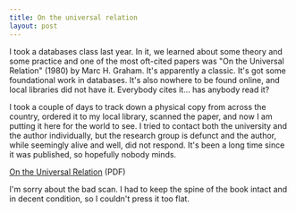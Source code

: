 ```yaml
---
title: On the universal relation
layout: post
---
```


I took a databases class last year. In it, we learned about some theory and
some practice and one of the most oft-cited papers was "On the Universal
Relation" (1980) by Marc H. Graham. It's apparently a classic. It's got some
foundational work in databases. It's also nowhere to be found online, and local
libraries did not have it. Everybody cites it... has anybody read it?

I took a couple of days to track down a physical copy from across the country,
ordered it to my local library, scanned the paper, and now I am putting it here
for the world to see. I tried to contact both the university and the author
individually, but the research group is defunct and the author, while seemingly
alive and well, did not respond. It's been a long time since it was published,
so hopefully nobody minds.

[On the Universal Relation](/assets/img/on-the-universal-relation.pdf) (PDF)

I'm sorry about the bad scan. I had to keep the spine of the book intact and in
decent condition, so I couldn't press it too flat.
